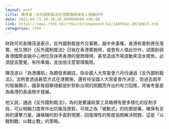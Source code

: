 ```yaml
---
layout: post
title: 陳茂波：反外國制裁法在港實施時或有人借機炒作
date: 2021-08-15 10:38:16.000000000 +08:00
link: https://news.rthk.hk/rthk/ch/component/k2/1605942-20210815.htm
categories: rthk
---
```


財政司司長陳茂波表示，反外國制裁是外交事務，屬中央事權，香港有憲制責任落實。他又預計《反外國制裁法》日後在香港實施時，或會有人借此炒作，試圖削弱香港國際金融中心地位及抹黑香港的營商環境，甚至造成市場波動來混水摸魚，必須提高警覺，有所準備，並加倍注意管理風險。

陳茂波以「為港護航」為題發表網誌，指全國人大常委會六月份通過《反外國制裁法》。法例會透過甚麼方式在港實施，還有待全國人大常委會作決定，但過去兩年的發展顯示，國家每個舉措都是針對新出現的挑戰而作出的有力回應，背後考量是為香港的長遠穩步發展。

他又說，通過《反外國制裁法》，為的是要讓政策工具箱裡有更多樣化的反制手段，可以相稱力度來作出抗衡及應對，可視之為「被動式」的防禦部署，確保有足夠的還擊力量，讓橫蠻的對手面對現實、回復理性的態度協商解決問題，這是「以戰制戰、以戰止戰」的策略。
